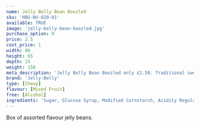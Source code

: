 ```yaml
---
name: Jelly Belly Bean Boozled
sku: 'HBG-NV-020-01'
available: TRUE
image: 'jelly-belly-bean-boozled.jpg'
purchase_option: 0
price: 2.5
cost_price: 1
width: 80
height: 65
depth: 15
weight: 150
meta_description: 'Jelly Belly Bean Boozled only £2.50. Traditional sweets and more at Humbugs Confectionery Store. Specialists in satisfying your sweet tooth!'
brand: 'Jelly-Belly'
type: [Chewy]
flavour: [Mixed Fruit]
free: [Alcohol]
ingredients: 'Sugar, Glucose Syrup, Modified Cornstarch, Acidity Regulators: E297, E325, E330, E331; Apple Juice Concentrate, Strawberry Puree, Blueberry Puree, Grape Juice Concentrate, Lemon Puree, Cherry Juice Concentrate, Raspberry Puree, Peach Puree Concentrate, Orange Puree, Natural and Artificial Flavourings, Colours: E100, E102 [Tartrazine], E110, E129, E132, E133, E150D, E171; Glazing Agents: E901, E903, E904'
---
```

Box of assorted flavour jelly beans.